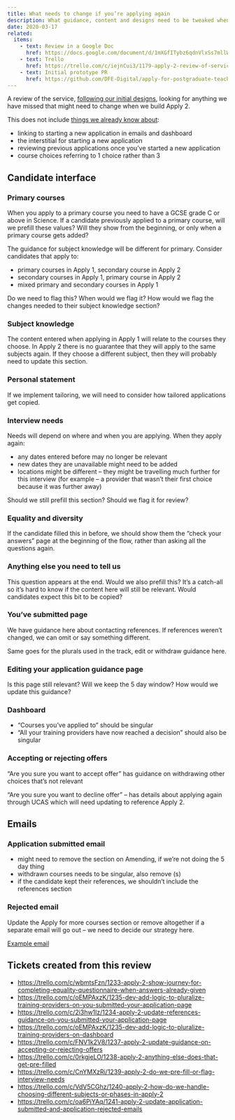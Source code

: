 ```yaml
---
title: What needs to change if you’re applying again
description: What guidance, content and designs need to be tweaked when we build Apply 2
date: 2020-03-17
related:
  items:
    - text: Review in a Google Doc
      href: https://docs.google.com/document/d/1mXGfITybz6qdnVlxSs7mllWm7fbg8FYeFQEN8OPmdl8/edit#
    - text: Trello
      href: https://trello.com/c/iejnCui3/1179-apply-2-review-of-service-through-apply-2-perspective
    - text: Initial prototype PR
      href: https://github.com/DFE-Digital/apply-for-postgraduate-teacher-training-prototype/pull/363
---
```

A review of the service, [following our initial designs](/apply-for-teacher-training/apply-again), looking for anything we have missed that might need to change when we build Apply 2.

This does not include [things we already know about](https://github.com/DFE-Digital/apply-for-postgraduate-teacher-training-prototype/pull/363):

- linking to starting a new application in emails and dashboard
- the interstitial for starting a new application
- reviewing previous applications once you’ve started a new application
- course choices referring to 1 choice rather than 3

## Candidate interface

### Primary courses

When you apply to a primary course you need to have a GCSE grade C or above in Science. If a candidate previously applied to a primary course, will we prefill these values? Will they show from the beginning, or only when a primary course gets added?

The guidance for subject knowledge will be different for primary. Consider candidates that apply to:

- primary courses in Apply 1, secondary course in Apply 2
- secondary courses in Apply 1, primary course in Apply 2
- mixed primary and secondary courses in Apply 1

Do we need to flag this? When would we flag it? How would we flag the changes needed to their subject knowledge section?

### Subject knowledge

The content entered when applying in Apply 1 will relate to the courses they choose. In Apply 2 there is no guarantee that they will apply to the same subjects again. If they choose a different subject, then they will probably need to update this section.

### Personal statement

If we implement tailoring, we will need to consider how tailored applications get copied.

### Interview needs

Needs will depend on where and when you are applying. When they apply again:

- any dates entered before may no longer be relevant
- new dates they are unavailable might need to be added
- locations might be different – they might be travelling much further for this interview (for example – a provider that wasn’t their first choice because it was further away)

Should we still prefill this section?
Should we flag it for review?

### Equality and diversity

If the candidate filled this in before, we should show them the “check your answers” page at the beginning of the flow, rather than asking all the questions again.

### Anything else you need to tell us

This question appears at the end. Would we also prefill this? It’s a catch-all so it’s hard to know if the content here will still be relevant. Would candidates expect this bit to be copied?

### You’ve submitted page

We have guidance here about contacting references. If references weren’t changed, we can omit or say something different.

Same goes for the plurals used in the track, edit or withdraw guidance here.

### Editing your application guidance page

Is this page still relevant? Will we keep the 5 day window? How would we update this guidance?

### Dashboard

- “Courses you’ve applied to” should be singular
- “All your training providers have now reached a decision” should also be singular

### Accepting or rejecting offers

“Are you sure you want to accept offer” has guidance on withdrawing other choices that’s not relevant

“Are you sure you want to decline offer” – has details about applying again through UCAS which will need updating to reference Apply 2.

## Emails

### Application submitted email

- might need to remove the section on Amending, if we’re not doing the 5 day thing
- withdrawn courses needs to be singular, also remove (s)
- if the candidate kept their references, we shouldn’t include the references section

### Rejected email

Update the Apply for more courses section or remove altogether if a separate email will go out – we need to decide our strategy here.

[Example email](https://qa.apply-for-teacher-training.education.gov.uk/rails/mailers/candidate_mailer/application_rejected_all_rejected)

## Tickets created from this review

- https://trello.com/c/wbmtsFzn/1233-apply-2-show-journey-for-completing-equality-questionnaire-when-answers-already-given
- https://trello.com/c/oEMPAxzK/1235-dev-add-logic-to-pluralize-training-providers-on-you-submitted-your-application-page
- https://trello.com/c/2i3hw1lz/1234-apply-2-update-references-guidance-on-you-submitted-your-application-page
- https://trello.com/c/oEMPAxzK/1235-dev-add-logic-to-pluralize-training-providers-on-dashboard
- https://trello.com/c/FNV1k2V8/1237-apply-2-update-guidance-on-accepting-or-rejecting-offers
- https://trello.com/c/0rkgjeLO/1238-apply-2-anything-else-does-that-get-pre-filled
- https://trello.com/c/CnYMXzRi/1239-apply-2-do-we-pre-fill-or-flag-interview-needs
- https://trello.com/c/VdV5CGhz/1240-apply-2-how-do-we-handle-choosing-different-subjects-or-phases-in-apply-2
- https://trello.com/c/oa6PiYAq/1241-apply-2-update-application-submitted-and-application-rejected-emails
